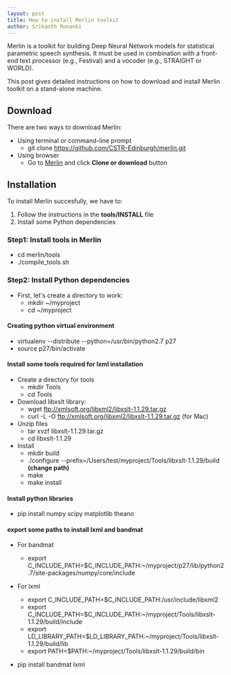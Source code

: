 ```yaml
---
layout: post
title: How to install Merlin toolkit
author: Srikanth Ronanki
---
```


Merlin is a toolkit for building Deep Neural Network models for statistical parametric speech synthesis. 
It must be used in combination with a front-end text processor (e.g., Festival) and a vocoder (e.g., STRAIGHT or WORLD).

This post gives detailed instructions on how to download and install Merlin toolkit on a stand-alone machine. 

Download
--------
There are two ways to download Merlin: 
- Using terminal or command-line prompt
    * git clone https://github.com/CSTR-Edinburgh/merlin.git
- Using browser
    * Go to [Merlin](https://github.com/CSTR-Edinburgh/merlin) and click **Clone or download** button
    
Installation
------------
To install Merlin succesfully, we have to:
1. Follow the instructions in the **tools/INSTALL** file
2. Install some Python dependencies

### Step1: Install tools in Merlin
* cd merlin/tools
* ./compile_tools.sh

### Step2: Install Python dependencies
* First, let's create a directory to work:
    * mkdir ~/myproject
    * cd ~/myproject

#### Creating python virtual environment

* virtualenv \-\-distribute \-\-python=/usr/bin/python2.7 p27
* source p27/bin/activate

#### Install some tools required for **lxml** installation

* Create a directory for tools 
    * mkdir Tools
    * cd Tools
* Download libxslt library:
    * wget ftp://xmlsoft.org/libxml2/libxslt-1.1.29.tar.gz
    * curl -L -O ftp://xmlsoft.org/libxml2/libxslt-1.1.29.tar.gz (for Mac)
* Unzip files
    * tar xvzf libxslt-1.1.29.tar.gz
    * cd libxslt-1.1.29
* Install
    * mkdir build
    * ./configure \-\-prefix=/Users/test/myproject/Tools/libxslt-1.1.29/build **(change path)**
    * make
    * make install

#### Install python libraries

* pip install numpy scipy matplotlib theano

#### export some paths to install **lxml** and **bandmat**

* For bandmat
    * export C_INCLUDE_PATH=$C_INCLUDE_PATH:~/myproject/p27/lib/python2.7/site-packages/numpy/core/include
    
* For lxml
    * export C_INCLUDE_PATH=$C_INCLUDE_PATH:/usr/include/libxml2
    * export C_INCLUDE_PATH=$C_INCLUDE_PATH:~/myproject/Tools/libxslt-1.1.29/build/include
    * export LD_LIBRARY_PATH=$LD_LIBRARY_PATH:~/myproject/Tools/libxslt-1.1.29/build/lib
    * export PATH=$PATH:~/myproject/Tools/libxslt-1.1.29/build/bin

* pip install bandmat lxml
